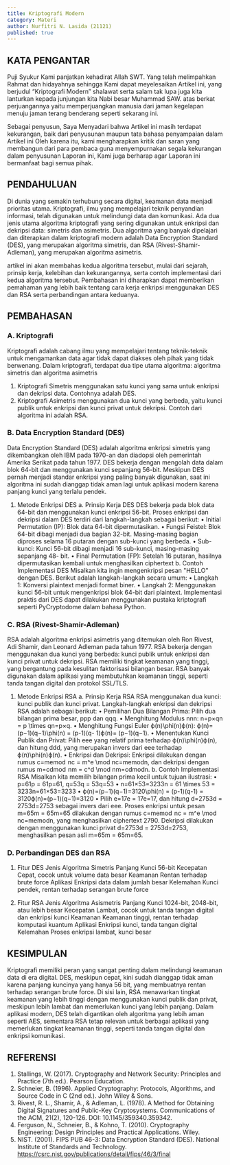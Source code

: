 ```yaml
---
title: Kriptografi Modern
category: Materi
author: Nurfitri N. Lasida (21121)
published: true
---
```

## KATA PENGANTAR
Puji Syukur Kami panjatkan kehadirat Allah SWT. Yang telah melimpahkan Rahmat dan hidayahnya sehingga Kami dapat meyelesaikan Artikel ini, yang berjudul “Kriptografi Modern” shalawat serta salam tak lupa juga kita lanturkan kepada junjungan kita Nabi besar Muhammad SAW. atas berkat perjuangannya yaitu memperjuangkan manusia dari jaman kegelapan menuju jaman terang benderang seperti sekarang ini.

Sebagai penyusun, Saya Menyadari bahwa Artikel ini masih terdapat kekurangan, baik dari penyusunan maupun tata bahasa penyampaian dalam Artikel ini Oleh karena itu, kami mengharapkan kritik dan saran yang membangun dari para pembaca guna menyempurnakan segala kekurangan dalam penyusunan Laporan ini, Kami juga berharap agar Laporan ini bermanfaat bagi semua pihak.

## PENDAHULUAN 
Di dunia yang semakin terhubung secara digital, keamanan data menjadi prioritas utama. Kriptografi, ilmu yang mempelajari teknik penyandian informasi, telah digunakan untuk melindungi data dan komunikasi. Ada dua jenis utama algoritma kriptografi yang sering digunakan untuk enkripsi dan dekripsi data: simetris dan asimetris. Dua algoritma yang banyak dipelajari dan diterapkan dalam kriptografi modern adalah Data Encryption Standard (DES), yang merupakan algoritma simetris, dan RSA (Rivest-Shamir-Adleman), yang merupakan algoritma asimetris.

artikel ini akan membahas kedua algoritma tersebut, mulai dari sejarah, prinsip kerja, kelebihan dan kekurangannya, serta contoh implementasi dari kedua algoritma tersebut. Pembahasan ini diharapkan dapat memberikan pemahaman yang lebih baik tentang cara kerja enkripsi menggunakan DES dan RSA serta perbandingan antara keduanya.

## PEMBAHASAN

### A. Kriptografi
Kriptografi adalah cabang ilmu yang mempelajari tentang teknik-teknik untuk mengamankan data agar tidak dapat diakses oleh pihak yang tidak berwenang. Dalam kriptografi, terdapat dua tipe utama algoritma: algoritma simetris dan algoritma asimetris
1. Kriptografi Simetris menggunakan satu kunci yang sama untuk    enkripsi dan dekripsi       data. Contohnya adalah DES.
2. Kriptografi Asimetris menggunakan dua kunci yang berbeda, yaitu kunci publik untuk         enkripsi dan kunci privat untuk dekripsi. Contoh dari algoritma ini adalah RSA.

### B. Data Encryption Standard (DES)
Data Encryption Standard (DES) adalah algoritma enkripsi simetris yang dikembangkan oleh IBM pada 1970-an dan diadopsi oleh pemerintah Amerika Serikat pada tahun 1977. DES bekerja dengan mengolah data dalam blok 64-bit dan menggunakan kunci sepanjang 56-bit. Meskipun DES pernah menjadi standar enkripsi yang paling banyak digunakan, saat ini algoritma ini sudah dianggap tidak aman lagi untuk aplikasi modern karena panjang kunci yang terlalu pendek.
  1. Metode Enkripsi DES
     a. Prinsip Kerja DES
        DES bekerja pada blok data 64-bit dan menggunakan kunci enkripsi 56-bit. Proses            enkripsi dan dekripsi dalam DES terdiri dari langkah-langkah sebagai berikut:
        •	Initial Permutation (IP): Blok data 64-bit dipermutasikan.
        •	Fungsi Feistel: Blok 64-bit dibagi menjadi dua bagian 32-bit. Masing-masing                bagian diproses selama 16 putaran dengan sub-kunci yang berbeda.
        •	Sub-kunci: Kunci 56-bit dibagi menjadi 16 sub-kunci, masing-masing sepanjang 48-           bit.
        •	Final Permutation (FP): Setelah 16 putaran, hasilnya dipermutasikan kembali                untuk menghasilkan ciphertext
     b. Contoh Implementasi DES
         Misalkan kita ingin mengenkripsi pesan "HELLO" dengan DES. Berikut adalah                  langkah-langkah secara umum:
         •	Langkah 1: Konversi plaintext menjadi format biner.
         •	Langkah 2: Menggunakan kunci 56-bit untuk mengenkripsi blok 64-bit dari                    plaintext.
        Implementasi praktis dari DES dapat dilakukan menggunakan pustaka kriptografi              seperti PyCryptodome dalam bahasa Python.

### C. RSA (Rivest-Shamir-Adleman)
RSA adalah algoritma enkripsi asimetris yang ditemukan oleh Ron Rivest, Adi Shamir, dan Leonard Adleman pada tahun 1977. RSA bekerja dengan menggunakan dua kunci yang berbeda: kunci publik untuk enkripsi dan kunci privat untuk dekripsi. RSA memiliki tingkat keamanan yang tinggi, yang bergantung pada kesulitan faktorisasi bilangan besar. RSA banyak digunakan dalam aplikasi yang membutuhkan keamanan tinggi, seperti tanda tangan digital dan protokol SSL/TLS.
  1. Metode Enkripsi RSA
    a. Prinsip Kerja RSA
       RSA menggunakan dua kunci: kunci publik dan kunci privat. Langkah-langkah enkripsi         dan dekripsi RSA adalah sebagai berikut:
        •	Pemilihan Dua Bilangan Prima: Pilih dua bilangan prima besar, ppp dan qqq.
        •	Menghitung Modulus nnn: n=p×qn = p \times qn=p×q.
        •	Menghitung Fungsi Euler ϕ(n)\phi(n)ϕ(n): ϕ(n)=(p−1)(q−1)\phi(n) = (p-1)(q-                 1)ϕ(n)= (p−1)(q−1).
        •	Menentukan Kunci Publik dan Privat: Pilih eee yang relatif prima terhadap                  ϕ(n)\phi(n)ϕ(n), dan hitung ddd, yang merupakan invers dari eee terhadap                   ϕ(n)\phi(n)ϕ(n).
        •	Enkripsi dan Dekripsi: Enkripsi dilakukan dengan rumus c=memod  nc = m^e \mod              nc=memodn, dan dekripsi dengan rumus m=cdmod  nm = c^d \mod nm=cdmodn.
     b. Contoh Implementasi RSA
        Misalkan kita memilih bilangan prima kecil untuk tujuan ilustrasi:
        •	p=61p = 61p=61, q=53q = 53q=53
        •	n=61×53=3233n = 61 \times 53 = 3233n=61×53=3233
        •	ϕ(n)=(p−1)(q−1)=3120\phi(n) = (p-1)(q-1) = 3120ϕ(n)=(p−1)(q−1)=3120
        •	Pilih e=17e = 17e=17, dan hitung d=2753d = 2753d=2753 sebagai invers dari eee.
        Proses enkripsi untuk pesan m=65m = 65m=65 dilakukan dengan rumus c=memod  nc =            m^e \mod nc=memodn, yang menghasilkan ciphertext 2790. Dekripsi dilakukan dengan           menggunakan kunci privat d=2753d = 2753d=2753, menghasilkan pesan asli m=65m =             65m=65.
     
### D. Perbandingan DES dan RSA 
   1. Fitur DES Jenis Algoritma Simetris Panjang Kunci 56-bit Kecepatan Cepat, cocok untuk 
      volume data besar Keamanan Rentan terhadap brute force Aplikasi Enkripsi data dalam        jumlah besar Kelemahan Kunci pendek, rentan terhadap serangan brute force

  2. Fitur RSA Jenis Algoritma Asismetris Panjang Kunci 1024-bit, 2048-bit, atau lebih          besar Kecepatan Lambat, cocok untuk tanda tangan digital dan enkripsi kunci Keamanan       Keamanan tinggi, rentan terhadap komputasi kuantum Aplikasi Enkripsi kunci, tanda          tangan digital Kelemahan Proses enkripsi lambat, kunci besar

## KESIMPULAN
Kriptografi memiliki peran yang sangat penting dalam melindungi keamanan data di era digital. DES, meskipun cepat, kini sudah dianggap tidak aman karena panjang kuncinya yang hanya 56 bit, yang membuatnya rentan terhadap serangan brute force. Di sisi lain, RSA menawarkan tingkat keamanan yang lebih tinggi dengan menggunakan kunci publik dan privat, meskipun lebih lambat dan memerlukan kunci yang lebih panjang. Dalam aplikasi modern, DES telah digantikan oleh algoritma yang lebih aman seperti AES, sementara RSA tetap relevan untuk berbagai aplikasi yang memerlukan tingkat keamanan tinggi, seperti tanda tangan digital dan enkripsi komunikasi.

## REFERENSI
1.	Stallings, W. (2017). Cryptography and Network Security: Principles and Practice (7th      ed.). Pearson Education.
2.	Schneier, B. (1996). Applied Cryptography: Protocols, Algorithms, and Source Code in C     (2nd ed.). John Wiley & Sons.
3.	Rivest, R. L., Shamir, A., & Adleman, L. (1978). A Method for Obtaining Digital            Signatures and Public-Key Cryptosystems. Communications of the ACM, 21(2), 120-126.        DOI: 10.1145/359340.359342.
4.	Ferguson, N., Schneier, B., & Kohno, T. (2010). Cryptography Engineering: Design           Principles and Practical Applications. Wiley.
5.	NIST. (2001). FIPS PUB 46-3: Data Encryption Standard (DES). National Institute of         Standards and Technology. https://csrc.nist.gov/publications/detail/fips/46/3/final


     



     

     

 
     
  

